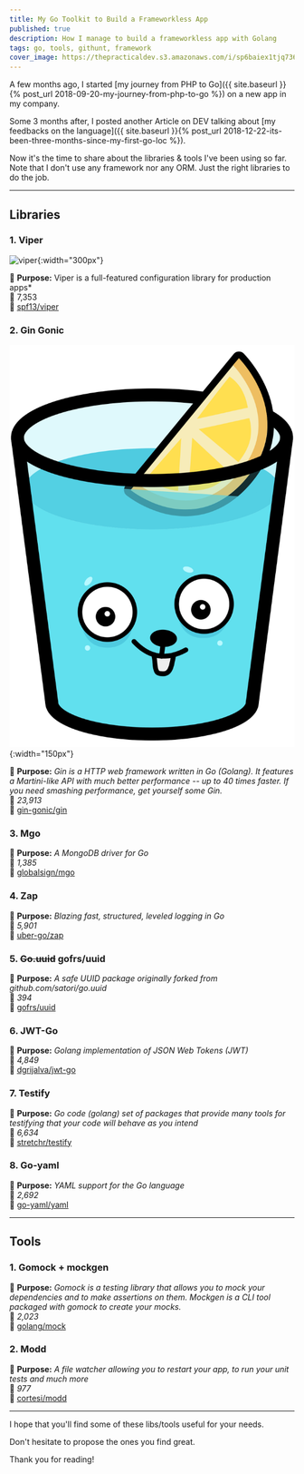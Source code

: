 ```yaml
---
title: My Go Toolkit to Build a Frameworkless App
published: true
description: How I manage to build a frameworkless app with Golang
tags: go, tools, githunt, framework
cover_image: https://thepracticaldev.s3.amazonaws.com/i/sp6baiex1tjq736iz7lk.jpg
---
```


A few months ago, I started [my journey from PHP to Go]({{ site.baseurl }}{% post_url 2018-09-20-my-journey-from-php-to-go %}) on a new app in my company.

Some 3 months after, I posted another Article on DEV talking about [my feedbacks on the language]({{ site.baseurl }}{% post_url 2018-12-22-its-been-three-months-since-my-first-go-loc %}).

Now it's the time to share about the libraries & tools I've been using so far. Note that I don't use any framework nor any ORM. Just the right libraries to do the job.

---

## Libraries

### 1. Viper

![viper](https://cloud.githubusercontent.com/assets/173412/10886745/998df88a-8151-11e5-9448-4736db51020d.png){:width="300px"}

🙋 **Purpose:** Viper is a full-featured configuration library for production apps*<br/>
🌠 7,353<br/>
 [spf13/viper](https://github.com/spf13/viper)

### 2. Gin Gonic

![gin-gonic](https://raw.githubusercontent.com/gin-gonic/logo/master/color.png){:width="150px"}

🙋 **Purpose:** *Gin is a HTTP web framework written in Go (Golang). It features a Martini-like API with much better performance -- up to 40 times faster. If you need smashing performance, get yourself some Gin.*<br/>
🌠 *23,913<br/>*
 [gin-gonic/gin](https://github.com/gin-gonic/gin)

### 3. Mgo

🙋 **Purpose:** *A MongoDB driver for Go*<br/>
🌠 *1,385*<br/>
 [globalsign/mgo](https://github.com/globalsign/mgo)

### 4. Zap

🙋 **Purpose:** *Blazing fast, structured, leveled logging in Go*<br/>
🌠 *5,901*<br/>
 [uber-go/zap](https://github.com/uber-go/zap)

### 5. ~~Go.uuid~~ gofrs/uuid

🙋 **Purpose:** *A safe UUID package originally forked from github.com/satori/go.uuid*<br/>
🌠 *394*<br/>
 [gofrs/uuid](https://github.com/gofrs/uuid)

### 6. JWT-Go

🙋 **Purpose:** *Golang implementation of JSON Web Tokens (JWT)*<br/>
🌠 *4,849*<br/>
 [dgrijalva/jwt-go](https://github.com/dgrijalva/jwt-go)

### 7. Testify

🙋 **Purpose:** *Go code (golang) set of packages that provide many tools for testifying that your code will behave as you intend*<br/>
🌠 *6,634*<br/>
 [stretchr/testify](https://github.com/stretchr/testify)

### 8. Go-yaml

🙋 **Purpose:** *YAML support for the Go language*<br/>
🌠 *2,692*<br/>
 [go-yaml/yaml](https://github.com/go-yaml/yaml)

---

## Tools

### 1. Gomock + mockgen

🙋 **Purpose:** *Gomock is a testing library that allows you to mock your dependencies and to make assertions on them. Mockgen is a CLI tool packaged with gomock to create your mocks.*<br/>
🌠 *2,023*<br/>
 [golang/mock](https://github.com/golang/mock)

### 2. Modd

🙋 **Purpose:** *A file watcher allowing you to restart your app, to run your unit tests and much more*<br/>
🌠 *977*<br/>
 [cortesi/modd](https://github.com/cortesi/modd)

---

I hope that you'll find some of these libs/tools useful for your needs.

Don't hesitate to propose the ones you find great.

Thank you for reading!
